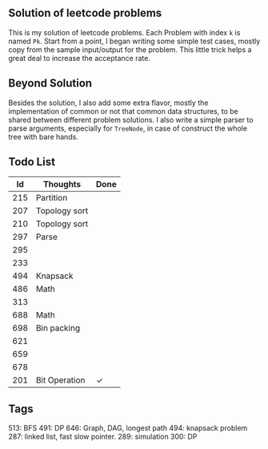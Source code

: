 ## Solution of leetcode problems
This is my solution of leetcode problems. Each Problem with index `k` is named `Pk`. Start from a point, I began writing some simple test cases, mostly copy from the sample input/output for the problem. This little trick helps a great deal to increase the acceptance rate. 
## Beyond Solution
Besides the solution, I also add some extra flavor, mostly the implementation of common or not that common data structures, to be shared between different problem solutions. I also write a simple parser to parse arguments, especially for `TreeNode`, in case of construct the whole tree with bare hands.
## Todo List
Id  | Thoughts | Done
--- | ------- | --
215 | Partition
207 | Topology sort
210 | Topology sort
297 | Parse
295 | 
233 |
494 | Knapsack
486 | Math
313 | 
688 | Math
698 | Bin packing
621 | 
659 |
678 |
201 | Bit Operation | &#x2713;
## Tags

513: BFS
491: DP
646: Graph, DAG, longest path
494: knapsack problem
287: linked list, fast slow pointer.
289: simulation
300: DP 